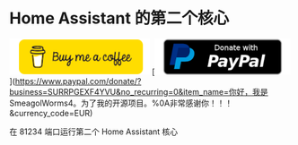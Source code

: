 # Home Assistant 的第二个核心

[!["给我买杯咖啡"](https://raw.githubusercontent.com/Smeagolworms4/donate-assets/master/coffee.png)](https://www.buymeacoffee.com/smeagolworms4)
[!["给我买杯咖啡"](https://raw.githubusercontent.com/Smeagolworms4/donate-assets/master/paypal.png)](https://www.paypal.com/donate/?business=SURRPGEXF4YVU&no_recurring=0&item_name=你好，我是 SmeagolWorms4。为了我的开源项目。%0A非常感谢你！！！&currency_code=EUR)

在 81234 端口运行第二个 Home Assistant 核心